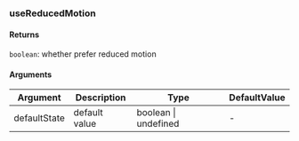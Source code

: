 ### useReducedMotion

#### Returns

`boolean`: whether prefer reduced motion

#### Arguments

| Argument     | Description   | Type                 | DefaultValue |
| ------------ | ------------- | -------------------- | ------------ |
| defaultState | default value | boolean \| undefined | -            |
